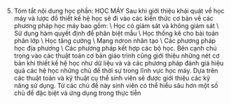 5. Tóm tắt nội dung học phần: HỌC MÁY
Sau khi giới thiệu khái quát về học máy và lược đồ thiết kế hệ học sẽ
đi vào các kiến thức cơ bản về các phương pháp học máy bao gồm:
\ Học có giám sát và không giám sát
\ Sử dụng hàm quyết định để phân biệt mẫu
\ Học thống kê cho bài toán phân lớp
\ Học tăng cường
\ Mạng nơron nhân tạo
\ Các phương pháp học địa phương
\ Các phương pháp kết hợp các bộ học.
Bên cạnh chú trọng vào các thuật toán cơ bản giáo trình cũng giới thiệu
những nét cơ bản khi thiết kế hệ học như dữ liệu và và các phương pháp
đánh giá hiệu quả các hệ học những chủ đề thời sự trong lĩnh vực học
máy. Dựa trên các thuật toán và kỹ thuật cụ thể sinh viên sẽ được giới
thiệu các kỹ năng sử dụng. Từ các chủ đề này sinh viên có thể hiểu sâu
hơn một số chủ đề đặc biệt và ứng dụng trong thực tiễn
